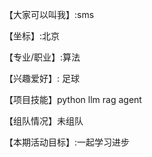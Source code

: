 【大家可以叫我】:sms

【坐标】:北京

【专业/职业】:算法

【兴趣爱好】: 足球

【项目技能】python llm rag agent

【组队情况】未组队

【本期活动目标】:一起学习进步

